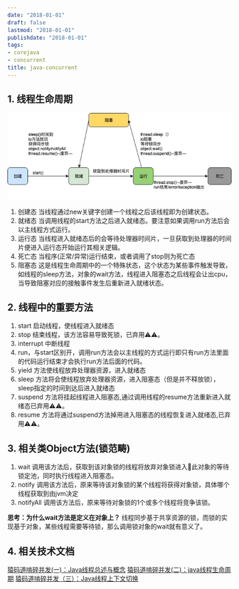 ```yaml
---
date: "2018-01-01"
draft: false
lastmod: "2018-01-01"
publishdate: "2018-01-01"
tags:
- corejava
- concurrent
title: java-concurrent
---
```


## 1. 线程生命周期
![线程生命周期](../../../picture/线程生命周期.png)
1. 创建态
    当线程通过new关键字创建一个线程之后该线程即为创建状态。
2. 就绪态
    当调用线程的start方法之后进入就绪态。要注意如果调用run方法后会以主线程方式运行。
3. 运行态
    当线程进入就绪态后的会等待处理器时间片，一旦获取到处理器的时间片便进入运行态开始运行其相关逻辑。
4. 死亡态
    当程序(正常/异常)运行结束，或者调用了stop则为死亡态
5. 阻塞态
    这是线程生命周期中的一个特殊状态，这个状态为某些事件触发导致，如线程的sleep方法，对象的wait方法，线程进入阻塞态之后线程会让出cpu，当导致阻塞对应的接触事件发生后重新进入就绪状态。


## 2. 线程中的重要方法

1. start 启动线程，使线程进入就绪态
2. stop 结束线程，该方法容易导致死锁，已弃用⚠⚠。
3. interrupt 中断线程
4. run，与start区别开，调用run方法会以主线程的方式运行即只有run方法里面的代码运行结束才会执行run方法后面的代码。
5. yield 方法使线程放弃处理器资源，进入就绪态
6. sleep 方法将会使线程放弃处理器资源，进入阻塞态（但是并不释放锁），sleep指定的时间到达后进入就绪态
7. suspend 方法将挂起线程进入阻塞态,通过调用线程的resume方法重新进入就绪态已弃用⚠⚠。
8. resume 方法将通过suspend方法掉用进入阻塞态的线程恢复进入就绪态,已弃用⚠⚠。

## 3. 相关类Object方法(锁范畴)
1. wait 调用该方法后，获取到该对象锁的线程将放弃对象锁进入此对象的等待锁定池，同时执行线程进入阻塞态。
2. notify 调用该方法后，原来等待该对象锁的某个线程将获得对象锁，具体哪个线程获取到由jvm决定
3. notifyAll 调用该方法后，原来等待对象锁的1个或多个线程将竞争该锁。

**思考：为什么wait方法是定义在对象上？**
线程同步基于共享资源的锁，而锁的实现基于对象，某些线程需要等待锁，那么调用锁对象的wait就有意义了。



## 4. 相关技术文档
[猿码道啃碎并发(一)：Java线程总述与概念](https://juejin.im/post/5a701c246fb9a01cb8100489)
[猿码道啃碎并发(二)：java线程生命周期](https://juejin.im/post/5a72d4bd518825735300f37b)
[猿码道啃碎并发（三）：Java线程上下文切换](https://juejin.im/post/5b10e53b6fb9a01e5b10e9be)